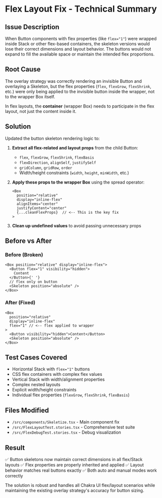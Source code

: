 # Flex Layout Fix - Technical Summary

## Issue Description

When Button components with flex properties (like `flex="1"`) were wrapped inside Stack or other flex-based containers, the skeleton versions would lose their correct dimensions and layout behavior. The buttons would not expand to fill the available space or maintain the intended flex proportions.

## Root Cause

The overlay strategy was correctly rendering an invisible Button and overlaying a Skeleton, but the flex properties (`flex`, `flexGrow`, `flexShrink`, etc.) were only being applied to the invisible button inside the wrapper, not to the wrapper Box itself.

In flex layouts, the **container** (wrapper Box) needs to participate in the flex layout, not just the content inside it.

## Solution

Updated the button skeleton rendering logic to:

1. **Extract all flex-related and layout props** from the child Button:

   - `flex`, `flexGrow`, `flexShrink`, `flexBasis`
   - `flexDirection`, `alignSelf`, `justifySelf`
   - `gridColumn`, `gridRow`, `order`
   - Width/height constraints (`width`, `height`, `minWidth`, etc.)

2. **Apply these props to the wrapper Box** using the spread operator:

   ```tsx
   <Box
     position="relative"
     display="inline-flex"
     alignItems="center"
     justifyContent="center"
     {...cleanFlexProps}  // <-- This is the key fix
   >
   ```

3. **Clean up undefined values** to avoid passing unnecessary props

## Before vs After

### Before (Broken)

```tsx
<Box position="relative" display="inline-flex">
  <Button flex="1" visibility="hidden">
    Content
  </Button>{' '}
  // flex only on button
  <Skeleton position="absolute" />
</Box>
```

### After (Fixed)

```tsx
<Box
  position="relative"
  display="inline-flex"
  flex="1" // <-- flex applied to wrapper
>
  <Button visibility="hidden">Content</Button>
  <Skeleton position="absolute" />
</Box>
```

## Test Cases Covered

- Horizontal Stack with `flex="1"` buttons
- CSS flex containers with complex flex values
- Vertical Stack with width/alignment properties
- Complex nested layouts
- Explicit width/height constraints
- Individual flex properties (`flexGrow`, `flexShrink`, `flexBasis`)

## Files Modified

- `/src/components/Skeletize.tsx` - Main component fix
- `/src/FlexLayoutTest.stories.tsx` - Comprehensive test suite
- `/src/FlexDebugTest.stories.tsx` - Debug visualization

## Result

✅ Button skeletons now maintain correct dimensions in all flex/Stack layouts
✅ Flex properties are properly inherited and applied
✅ Layout behavior matches real buttons exactly
✅ Both auto and manual modes work correctly

The solution is robust and handles all Chakra UI flex/layout scenarios while maintaining the existing overlay strategy's accuracy for button sizing.
